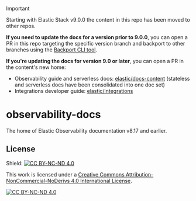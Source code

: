 > [!IMPORTANT]
> Starting with Elastic Stack v9.0.0 the content in this repo has been moved to other repos.
>
> **If you need to update the docs for a version prior to 9.0.0**, you can open a PR in this repo targeting the specific version branch and backport to other branches using the [Backport CLI tool](https://github.com/sorenlouv/backport?tab=readme-ov-file#backport-cli-tool).
>
> **If you're updating the docs for version 9.0 or later**, you can open a PR in the content's new home:
>
> * Observability guide and serverless docs: [elastic/docs-content](https://github.com/elastic/docs-content/tree/main/solutions/observability) (stateless and serverless docs have been consolidated into one doc set)
> * Integrations developer guide: [elastic/integrations](https://github.com/elastic/integrations/tree/main/docs/extend)

# observability-docs

The home of Elastic Observability documentation v8.17 and earlier.

## License

Shield: [![CC BY-NC-ND 4.0][cc-by-nc-nd-shield]][cc-by-nc-nd]

This work is licensed under a
[Creative Commons Attribution-NonCommercial-NoDerivs 4.0 International License][cc-by-nc-nd].

[![CC BY-NC-ND 4.0][cc-by-nc-nd-image]][cc-by-nc-nd]

[cc-by-nc-nd]: http://creativecommons.org/licenses/by-nc-nd/4.0/
[cc-by-nc-nd-image]: https://licensebuttons.net/l/by-nc-nd/4.0/88x31.png
[cc-by-nc-nd-shield]: https://img.shields.io/badge/License-CC%20BY--NC--ND%204.0-lightgrey.svg